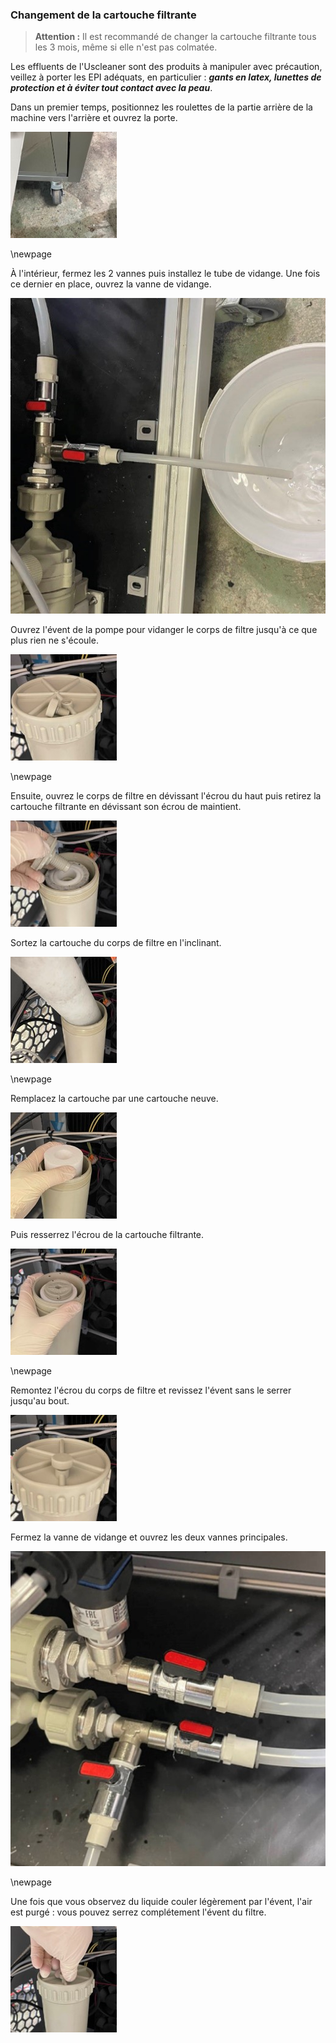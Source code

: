 ### Changement de la cartouche filtrante

> **Attention :** Il est recommandé de changer la cartouche filtrante tous les 3 mois, même si elle n'est pas colmatée.

Les effluents de l'Uscleaner sont des produits à manipuler avec précaution, veillez à porter les EPI adéquats, en particulier : ***gants en latex, lunettes de protection et à éviter tout contact avec la peau***.

Dans un premier temps, positionnez les roulettes de la partie arrière de la machine vers l'arrière et ouvrez la porte.

![Ouverture porte](Image1.jpg)

\newpage

À l'intérieur, fermez les 2 vannes puis installez le tube de vidange. Une fois ce dernier en place, ouvrez la vanne de vidange.

![Vannes](Image3.jpg)


Ouvrez l'évent de la pompe pour vidanger le corps de filtre jusqu'à ce que plus rien ne s'écoule. 

![Ouverture évent pompe](Image4.jpg)

\newpage

Ensuite, ouvrez le corps de filtre en dévissant l'écrou du haut puis retirez la cartouche filtrante en dévissant son écrou de maintient.

![Retirer écrou cartouche](Image6.jpg)

Sortez la cartouche du corps de filtre en l'inclinant.

![Retirer cartouche](Image7.jpg)

\newpage

Remplacez la cartouche par une cartouche neuve.

![Insertion cartouche neuve](Image8.jpg)

Puis resserrez l'écrou de la cartouche filtrante.

![Resserrer écrou cartouche](Image9.jpg)

\newpage

Remontez l'écrou du corps de filtre et revissez l'évent sans le serrer jusqu'au bout.

![Fermeture écrou corps de filtre](Image10.jpg)

Fermez la vanne de vidange et ouvrez les deux vannes principales.


![Fermeture vanne de vidange, ouverture vannes principales](Image11.jpg)


\newpage

Une fois que vous observez du liquide couler légèrement par l'évent, l'air est purgé : vous pouvez serrez complétement l'évent du filtre.

![Serrage complet évent](Image12.jpg)
